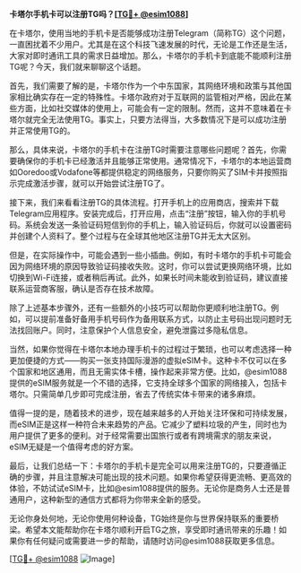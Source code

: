 **卡塔尔手机卡可以注册TG吗？[[TG💪+ @esim1088](https://t.me/s/esim1088)]**

在卡塔尔，使用当地的手机卡是否能够成功注册Telegram（简称TG）这个问题，一直困扰着不少用户。尤其是在这个科技飞速发展的时代，无论是工作还是生活，大家对即时通讯工具的需求日益增加。那么，卡塔尔的手机卡到底能不能顺利注册TG呢？今天，我们就来聊聊这个话题。

首先，我们需要了解的是，卡塔尔作为一个中东国家，其网络环境和政策与其他国家相比确实存在一定的特殊性。卡塔尔政府对于互联网的监管相对严格，因此在某些方面，比如社交媒体的使用上，可能会有一定的限制。然而，这并不意味着在卡塔尔就完全无法使用TG。事实上，只要方法得当，大多数情况下是可以成功注册并正常使用TG的。

那么，具体来说，卡塔尔的手机卡在注册TG时需要注意哪些问题呢？首先，你需要确保你的手机卡已经激活并且能够正常使用。通常情况下，卡塔尔的本地运营商如Ooredoo或Vodafone等都提供稳定的网络服务，只要你购买了SIM卡并按照指示完成激活步骤，就可以开始尝试注册TG了。

接下来，我们来看看注册TG的具体流程。打开手机上的应用商店，搜索并下载Telegram应用程序。安装完成后，打开应用，点击“注册”按钮，输入你的手机号码。系统会发送一条验证码短信到你的手机上，输入验证码后，你就可以设置密码并创建个人资料了。整个过程与在全球其他地区注册TG并无太大区别。

但是，在实际操作中，可能会遇到一些小插曲。例如，有时卡塔尔的手机卡可能会因为网络环境的原因导致验证码接收失败。这时，你可以尝试更换网络环境，比如切换到Wi-Fi连接，或者稍后再试。此外，如果长时间未能收到验证码，建议直接联系运营商客服，确认是否存在技术故障。

除了上述基本步骤外，还有一些额外的小技巧可以帮助你更顺利地注册TG。例如，可以提前准备好备用手机号码作为备用联系方式，以防止主号码出现问题时无法找回账户。同时，注意保护个人信息安全，避免泄露过多隐私信息。

当然，如果你觉得在卡塔尔本地办理手机卡的过程过于繁琐，也可以考虑选择一种更加便捷的方式——购买一张支持国际漫游的虚拟eSIM卡。这种卡不仅可以在多个国家和地区通用，而且无需实体卡槽，操作起来非常方便。比如，@esim1088提供的eSIM服务就是一个不错的选择，它支持全球多个国家的网络接入，包括卡塔尔。只需简单几步即可完成注册，省去了传统实体卡带来的诸多麻烦。

值得一提的是，随着技术的进步，现在越来越多的人开始关注环保和可持续发展，而eSIM正是这样一种符合未来趋势的产品。它减少了塑料垃圾的产生，同时也为用户提供了更多的便利。对于经常需要出国旅行或者有跨境需求的朋友来说，eSIM无疑是一个值得考虑的好方案。

最后，让我们总结一下：卡塔尔的手机卡是完全可以用来注册TG的，只要遵循正确的步骤，并且注意解决可能出现的技术问题。如果你希望获得更流畅、更高效的体验，不妨试试eSIM卡，比如@esim1088提供的服务。无论你是商务人士还是普通用户，这种新型的通信方式都将为你带来全新的感受。

无论你身处何地，无论你使用何种设备，TG始终是你与世界保持联系的重要桥梁。希望本文能帮助你在卡塔尔顺利开启TG之旅，享受即时通讯带来的乐趣！如果你有任何疑问或需要进一步的帮助，请随时访问@esim1088获取更多信息。

[[TG💪+ @esim1088](https://t.me/s/esim1088) ![Image](https://i.postimg.cc/4NQfJmqS/Snipaste-2025-05-13-00-14-12.png)]